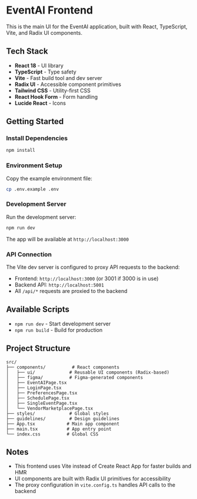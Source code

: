# EventAI Frontend

This is the main UI for the EventAI application, built with React, TypeScript, Vite, and Radix UI components.

## Tech Stack

- **React 18** - UI library
- **TypeScript** - Type safety
- **Vite** - Fast build tool and dev server
- **Radix UI** - Accessible component primitives
- **Tailwind CSS** - Utility-first CSS
- **React Hook Form** - Form handling
- **Lucide React** - Icons

## Getting Started

### Install Dependencies

```bash
npm install
```

### Environment Setup

Copy the example environment file:

```bash
cp .env.example .env
```

### Development Server

Run the development server:

```bash
npm run dev
```

The app will be available at `http://localhost:3000`

### API Connection

The Vite dev server is configured to proxy API requests to the backend:
- Frontend: `http://localhost:3000` (or 3001 if 3000 is in use)
- Backend API: `http://localhost:5001`
- All `/api/*` requests are proxied to the backend

## Available Scripts

- `npm run dev` - Start development server
- `npm run build` - Build for production

## Project Structure

```
src/
├── components/          # React components
│   ├── ui/             # Reusable UI components (Radix-based)
│   ├── figma/          # Figma-generated components
│   ├── EventAIPage.tsx
│   ├── LoginPage.tsx
│   ├── PreferencesPage.tsx
│   ├── SchedulePage.tsx
│   ├── SingleEventPage.tsx
│   └── VendorMarketplacePage.tsx
├── styles/             # Global styles
├── guidelines/         # Design guidelines
├── App.tsx            # Main app component
├── main.tsx           # App entry point
└── index.css          # Global CSS
```

## Notes

- This frontend uses Vite instead of Create React App for faster builds and HMR
- UI components are built with Radix UI primitives for accessibility
- The proxy configuration in `vite.config.ts` handles API calls to the backend
